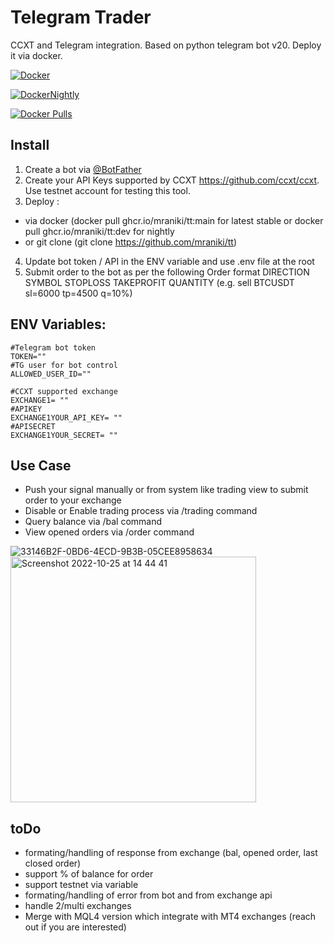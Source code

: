 # Telegram Trader
 CCXT and Telegram integration. Based on python telegram bot v20. 
 Deploy it via docker. 
 
[![Docker](https://github.com/mraniki/tt/actions/workflows/docker-publish.yml/badge.svg)](https://github.com/mraniki/tt/actions/workflows/docker-publish.yml)

[![DockerNightly](https://github.com/mraniki/tt/actions/workflows/docker-image-dev.yml/badge.svg)](https://github.com/mraniki/tt/actions/workflows/docker-image-dev.yml)

[![Docker Pulls](https://img.shields.io/docker/pulls/mraniki/tt?style=plastic)](https://hub.docker.com/r/mraniki/tt)
 
## Install
1) Create a bot via [@BotFather ](https://core.telegram.org/bots/tutorial)
2) Create your API Keys supported by CCXT https://github.com/ccxt/ccxt. Use testnet account for testing this tool.
3) Deploy :
- via docker (docker pull ghcr.io/mraniki/tt:main for latest stable or  docker pull ghcr.io/mraniki/tt:dev for nightly
- or git clone  (git clone https://github.com/mraniki/tt)
4) Update bot token / API in the ENV variable and use .env file at the root
5) Submit order to the bot as per the following Order format DIRECTION SYMBOL STOPLOSS TAKEPROFIT QUANTITY 
  (e.g. sell BTCUSDT sl=6000 tp=4500 q=10%) 
 

## ENV Variables:

    #Telegram bot token 
    TOKEN="" 
    #TG user for bot control
    ALLOWED_USER_ID=""
    
    #CCXT supported exchange 
    EXCHANGE1= ""
    #APIKEY
    EXCHANGE1YOUR_API_KEY= ""
    #APISECRET
    EXCHANGE1YOUR_SECRET= "" 
        
        
 ## Use Case
 - Push your signal manually or from system like  trading view to submit order to your exchange
 - Disable or Enable trading process via /trading command
 - Query balance via /bal command
 - View opened orders via /order command
 
 
 ![33146B2F-0BD6-4ECD-9B3B-05CEE8958634](https://user-images.githubusercontent.com/8766259/199287828-64d9b780-a5f5-47b3-96ac-a066ea53a18c.jpeg)
<img width="393" alt="Screenshot 2022-10-25 at 14 44 41" src="https://user-images.githubusercontent.com/8766259/197776314-10219d7f-693f-44df-8efe-a5794bbafe98.png">

 ## toDo
- formating/handling of response from exchange (bal, opened order, last closed order)
- support % of balance for order
- support testnet via variable 
- formating/handling of error from bot and from exchange api
- handle 2/multi exchanges
- Merge with MQL4 version which integrate with MT4 exchanges (reach out if you are interested)



